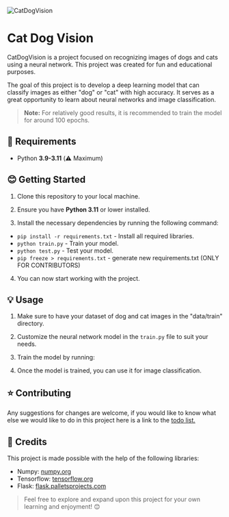 ![CatDogVision](https://i.imgur.com/tFclZGq.png)

# Cat Dog Vision

CatDogVision is a project focused on recognizing images of dogs and cats using a neural network. This project was created for fun and educational purposes.

The goal of this project is to develop a deep learning model that can classify images as either "dog" or "cat" with high accuracy. It serves as a great opportunity to learn about neural networks and image classification.

> **Note:** For relatively good results, it is recommended to train the model for around 100 epochs.

## 🔨 Requirements

- Python **3.9-3.11** (⚠️ Maximum)

## 😊 Getting Started

1. Clone this repository to your local machine.

2. Ensure you have **Python 3.11** or lower installed.

3. Install the necessary dependencies by running the following command:

- `pip install -r requirements.txt` - Install all required libraries.
- `python train.py` - Train your model.
- `python test.py` - Test your model.
- `pip freeze > requirements.txt` - generate new requirements.txt (ONLY FOR CONTRIBUTORS)

4. You can now start working with the project.

## 💡 Usage

1. Make sure to have your dataset of dog and cat images in the "data/train" directory.

2. Customize the neural network model in the `train.py` file to suit your needs.

3. Train the model by running:

4. Once the model is trained, you can use it for image classification.

## ⭐ Contributing

Any suggestions for changes are welcome, if you would like to know what else we would like to do in this project here is a link to the [todo list.](https://github.com/Whtery1087/CatDogVision/blob/main/TODO.md)

## 📜 Credits

This project is made possible with the help of the following libraries:

- Numpy: [numpy.org](https://numpy.org)
- Tensorflow: [tensorflow.org](https://www.tensorflow.org)
- Flask: [flask.palletsprojects.com](https://flask.palletsprojects.com)

> Feel free to explore and expand upon this project for your own learning and enjoyment! 😊
